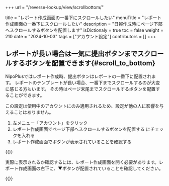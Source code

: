 +++
url = "/reverse-lookup/view/scrollbottom/"

title = "レポート作成画面の一番下にスクロールしたい"
menuTitle = "レポート作成画面の一番下にスクロールしたい"
description = "日報作成時にページ下部へスクロールするボタンを配置します"
isDictionaly = true
toc = false
weight = 210
date = "2024-10-03"
tags = ["アカウント設定"]
contributors = []
+++

## レポートが長い場合は一気に提出ボタンまでスクロールするボタンを配置できます{#scroll_to_bottom}

NipoPlusではレポート作成時、提出ボタンはレポートの一番下に配置されます。
レポートのテンプレートが長い場合、一番下までスクロールするのが大変に感じる方もいます。
その時はページ末尾までスクロールするボタンを配置することができます。

この設定は使用中のアカウントにのみ適用されるため、設定が他の人に影響を与えることはありません。

1. 左メニュー「アカウント」をクリック
2. レポート作成画面でページ下部へスクロールするボタンを配置する にチェックを入れる
3. レポート作成画面でボタンが表示されていることを確認する

{{<iTablet filename="img/scrollBottom" msg="スクロールボタンを表示する設定です" alice="ok">}}

実際に表示されるか確認するには、レポート作成画面を開く必要があります。レポート作成画面の右下に、▼ボタンが配置されていることを確認してください。

{{<iTablet filename="img/scrollButton" msg="右下にボタンが出現します" alice="ok">}}
